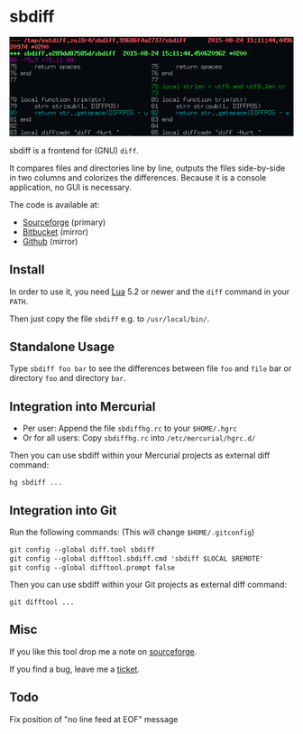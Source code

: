 # sbdiff

![](sbdiff.png)

sbdiff is a frontend for (GNU) `diff`.

It compares files and directories line by line, outputs the files side-by-side in two columns and colorizes the differences.
Because it is a console application, no GUI is necessary.

The code is available at:

* [Sourceforge](http://sf.net/p/sbdiff/code) (primary)
* [Bitbucket](https://bitbucket.org/becki/sbdiff) (mirror)
* [Github](https://github.com/becki/sbdiff) (mirror)

## Install

In order to use it, you need [Lua](http://lua.org/) 5.2 or newer and the `diff` command in your `PATH`.

Then just copy the file `sbdiff` e.g. to `/usr/local/bin/`.

## Standalone Usage

Type `sbdiff foo bar` to see the differences between file `foo` and `file` bar or directory `foo` and directory `bar`.

## Integration into Mercurial

* Per user: Append the file `sbdiffhg.rc` to your `$HOME/.hgrc`
* Or for all users: Copy `sbdiffhg.rc` into `/etc/mercurial/hgrc.d/`

Then you can use sbdiff within your Mercurial projects as external diff command:

    hg sbdiff ...

## Integration into Git

Run the following commands: (This will change `$HOME/.gitconfig`)

    git config --global diff.tool sbdiff
    git config --global difftool.sbdiff.cmd 'sbdiff $LOCAL $REMOTE'
    git config --global difftool.prompt false

Then you can use sbdiff within your Git projects as external diff command:

    git difftool ...

## Misc

If you like this tool drop me a note on [sourceforge](https://sourceforge.net/p/sbdiff/discussion/).

If you find a bug, leave me a [ticket](https://sourceforge.net/p/sbdiff/tickets/).

## Todo

Fix position of "no line feed at EOF" message
